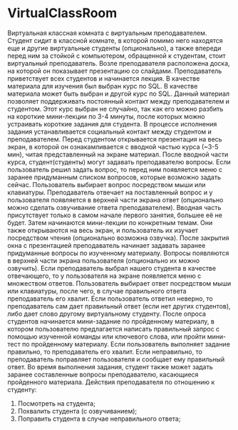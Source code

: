 # VirtualClassRoom
Виртуальная классная комната с виртуальным преподавателем.
Студент сидит в классной комнате, в которой помимо него находятся еще и другие виртуальные студенты (опционально), а также впереди перед ним за стойкой с компьютером, обращенной к студентам, стоит виртуальный преподаватель. Возле преподавателя расположена доска, на которой он показывает презентацию со слайдами. Преподаватель приветствует всех студентов и начинается лекция.
В качестве материала для изучения был выбран курс по SQL. В качестве материала может быть выбран и другой курс по SQL. Данный материал позволяет поддерживать постоянный контакт между преподавателем и студентом. Этот курс выбран не случайно, так как его можно разбить на короткие мини-лекции по 3-4 минуты, после которых можно устраивать короткие задания для студента. В процессе исполнения задания устанавливается социальный контакт между студентом и преподавателем.
Перед студентом открывается презентация на весь экран, в которой он ознакамливается с вводной частью курса (~3-5 мин), читая представленный на экране материал. После вводной части курса, студент(студенты) могут задавать преподавателю вопросы. Если пользователь решил задать вопрос, то перед ним появляется меню с заранее придуманным списком вопросов, которые возможно задать сейчас. Пользователь выбирает вопрос посредством мыши или клавиатуры. Преподаватель отвечает на поставленный вопрос и у пользователя появляется в верхней части экрана ответ (опционально можно сделать озвучивание ответа преподавателем). Вводная часть присутствует только в самом начале первого занятия, большее её не будет.
Затем начинаются мини-лекции по конкретным темам. Они также открываются на весь экран, и пользователь их изучает посредством чтения (опционально возможна озвучка). После закрытия окна с презентацией преподаватель начинает задавать заранее придуманные вопросы по изученному материалу. Вопросы появляются в верхней части экрана пользователя (опционально их можно озвучить). Если преподаватель выбрал нашего студента в качестве отвечающего, то у пользователя на экране появляется меню с множеством ответов. Пользователь выбирает ответ посредством мыши или клавиатуры, после чего, в случае правильного ответа преподаватель его хвалит. Если пользователь ответил неверно, то преподаватель сам дает правильный ответ (если нет других студентов), либо дает слово другому виртуальному студенту.
После опроса студентов начинается мини-задание по пройденному материалу, в котором пользователю предлагается написать правильный запрос с помощью изученной команды или ключевого слова, или пройти мини-тест по пройденному материалу. Если пользователь выполняет задание правильно, то преподаватель его хвалит. Если неправильно, то преподаватель поправляет пользователя и сообщает ему правильный ответ. Во время выполнения задания, студент также может задать заранее составленные вопросы преподавателю, касающиеся пройденного материала. 
Действия преподавателя по отношению к студенту:
1.	Посмотреть на студента;
2.	Похвалить студента (с озвучиванием);
3.	Поправить студента в случае неправильного ответа;
